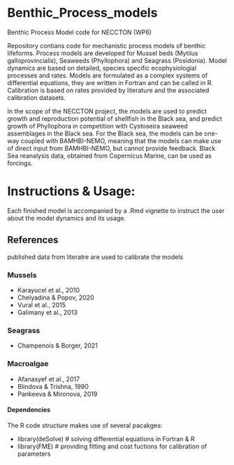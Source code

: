 # Benthic_Process_models
Benthic Process Model code for NECCTON (WP6)

Repository contians code for mechanistic process models of benthic lifeforms. 
Process models are developed for Mussel beds (Mytilus galloprovincialis), Seaweeds (Phyllophora) and Seagrass (Posidonia). Model dynamics are based on detailed, species specific ecophysiologial processes and rates.
Models are formulated as a complex systems of differential equations, they are written in Fortran and can be called in R. Calibration is based on rates provided by literature and the associated calibration datasets. 

In the scope of the NECCTON project, the models are used to predict growth and reproduction potential of shellfish in the Black sea, and predict growth of Phyllophora in competition with Cystoseira seaweed assemblages in the Black sea.
For the Black sea, the models can be one-way coupled with BAMHBI-NEMO, meaning that the models can make use of direct input from BAMHBI-NEMO, but cannot provide feedback. 
Black Sea reanalysis data, obtained from Copernicus Marine, can be used as forcings.

# Instructions & Usage: 
Each finished model is accompanied by a .Rmd vignette to instruct the user about the model dynamics and its usage.


## References 
published data from literatre are used to calibrate the models
### Mussels 
- Karayucel et al., 2010
- Chelyadina & Popov, 2020
- Vural et al., 2015
- Galimany et al., 2013
### Seagrass
- Champenois & Borger, 2021
### Macroalgae 
- Afanasyef et al., 2017
- Blindova & Trishna, 1990
- Pankeeva & Mironova, 2019

#### Dependencies 
The R code structure makes use of several pacakges: 
- library(deSolve) # solving differential equations in Fortran & R
- library(FME) # providing fitting and cost fuctions for calibration of parameters
